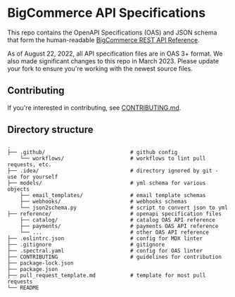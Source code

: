 # BigCommerce API Specifications

This repo contains the OpenAPI Specifications (OAS) and JSON schema that form the human-readable [BigCommerce REST API Reference](https://developer.bigcommerce.com/docs/api).

As of August 22, 2022, all API specification files are in OAS 3+ format. We also made significant changes to this repo in March 2023. Please update your fork to ensure you're working with the newest source files.

## Contributing

If you're interested in contributing, see [CONTRIBUTING.md](CONTRIBUTING.md).

## Directory structure

```shell
.
├── .github/                           # github config
    └── workflows/                     # workflows to lint pull requests, etc.
├── .idea/                             # directory ignored by git - use for yourself
├── models/                            # yml schema for various objects
    ├── email_templates/               # email template schemas
    ├── webhooks/                      # webhooks schemas
    └── json2schema.py                 # script to convert json to yml
├── reference/                         # openapi specification files
    ├── catalog/                       # catalog OAS API reference
    ├── payments/                      # payments OAS API reference
    └── ...                            # other OAS API reference
├── .eslintrc.json                     # config for MDX linter
├── .gitignore                         # gitignore
├── .spectral.yaml                     # config for OAS linter
├── CONTRIBUTING                       # guidelines for contribution
├── package-lock.json
├── package.json
├── pull_request_template.md           # template for most pull requests         
└── README
```
